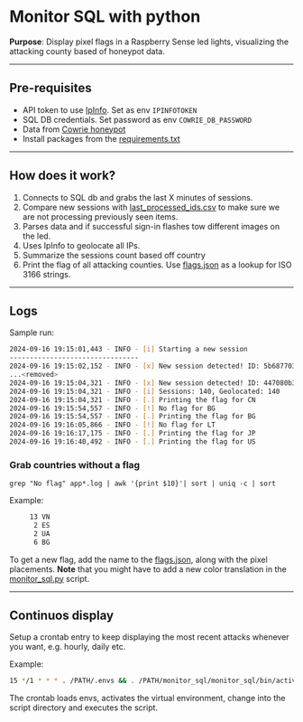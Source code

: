 # Monitor SQL with python

**Purpose**: Display pixel flags in a Raspberry Sense led lights, visualizing the attacking county based of honeypot data.

---

## Pre-requisites

- API token to use [IpInfo](https://ipinfo.io/). Set as env `IPINFOTOKEN`
- SQL DB credentials. Set password as env `COWRIE_DB_PASSWORD`
- Data from [Cowrie honeypot](https://cowrie.readthedocs.io/en/latest/sql/README.html)
- Install packages from the [requirements.txt](requirements.txt)

---

## How does it work?

1. Connects to SQL db and grabs the last X minutes of sessions.
2. Compare new sessions with [last_processed_ids.csv](last_processed_ids.csv) to make sure we are not processing previously seen items.
3. Parses data and if successful sign-in flashes tow different images on the led.
4. Uses IpInfo to geolocate all IPs.
5. Summarize the sessions count based off country
6. Print the flag of all attacking counties. Use [flags.json](flags.json) as a lookup for ISO 3166 strings.

---

## Logs

Sample run:
```sh
2024-09-16 19:15:01,443 - INFO - [i] Starting a new session
--------------------------------
2024-09-16 19:15:02,152 - INFO - [x] New session detected! ID: 5b687703aff0, IP: 212.113.100.4, Country: DE (Frankfurt am Main), ASN: AS210644 AEZA INTERNATIONAL LTD, Hostname: fond-bit.aeza.network
...<removed>
2024-09-16 19:15:04,321 - INFO - [x] New session detected! ID: 447080b33343, IP: 104.177.35.157, Country: US (San Jose), ASN: AS7018 AT&T Services, Inc., Hostname: 104-177-35-157.lightspeed.sntcca.sbcglobal.net
2024-09-16 19:15:04,321 - INFO - [i] Sessions: 140, Geolocated: 140
2024-09-16 19:15:04,321 - INFO - [.] Printing the flag for CN
2024-09-16 19:15:54,557 - INFO - [!] No flag for BG
2024-09-16 19:15:54,557 - INFO - [.] Printing the flag for BG
2024-09-16 19:16:05,866 - INFO - [!] No flag for LT
2024-09-16 19:16:17,175 - INFO - [.] Printing the flag for JP
2024-09-16 19:16:40,492 - INFO - [.] Printing the flag for US
```

### Grab countries without a flag

`grep "No flag" app*.log | awk '{print $10}'| sort | uniq -c | sort`

Example:
```sh
     13 VN
      2 ES
      2 UA
      6 BG
```
To get a new flag, add the name to the [flags.json](flags.json), along with the pixel placements.
**Note** that you might have to add a new color translation in the [monitor_sql.py](monitor_sql.py) script.

---

## Continuos display

Setup a crontab entry to keep displaying the most recent attacks whenever you want, e.g. hourly, daily etc.

Example:
```sh
15 */1 * * * . /PATH/.envs && . /PATH/monitor_sql/monitor_sql/bin/activate && cd /PATH/monitor_sql && python /PATH/monitor_sql/monitor_sql.py
```
The crontab loads envs, activates the virtual environment, change into the script directory and executes the script.